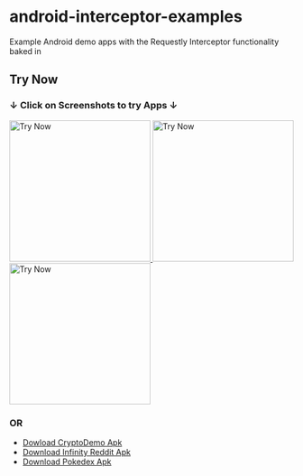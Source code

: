 # android-interceptor-examples
Example Android demo apps with the Requestly Interceptor functionality baked in

## Try Now
### ↓ Click on Screenshots to try Apps ↓
<a href="https://appetize.io/embed/ctumozxsaz6cj4wox36vjc7jwy?device=pixel6pro&osVersion=12.0&scale=75&deviceColor=black" target="_blank">
    <img width="250" alt="Try Now" src="https://user-images.githubusercontent.com/16779465/202981047-81ae477c-9ff8-49ed-9c03-0140bd9bb537.png">
</a>
<a href="https://appetize.io/embed/s3w5vwumwjtvj4kn2xsez5b4cy?device=pixel6pro&osVersion=12.0&scale=75&deviceColor=black" target="_blank">
    <img width="250" alt="Try Now" src="https://user-images.githubusercontent.com/16779465/202981055-63253e28-0a7e-4ebc-889e-672f12a38dbc.png">
</a>
<a href="https://appetize.io/embed/hngjeexnhwrcm3acdclsqkye6e?device=pixel6pro&osVersion=12.0&scale=75&deviceColor=black" target="_blank">
    <img width="250" alt="Try Now" src="https://user-images.githubusercontent.com/16779465/202981457-7c5f57fe-3216-4f9e-b55e-89c9f71c514a.png">
</a>

### OR 
- [Dowload CryptoDemo Apk](https://github.com/requestly/android-debugger-examples/releases/latest/download/cryptodemo-debug.apk)
- [Download Infinity Reddit Apk](https://github.com/requestly/android-debugger-examples/releases/latest/download/infinity-reddit-debug.apk)
- [Download Pokedex Apk](https://github.com/requestly/android-debugger-examples/releases/latest/download/pokedex-debug.apk)
